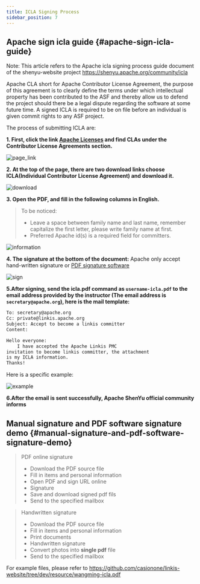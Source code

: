 ```yaml
---
title: ICLA Signing Process
sidebar_position: 7
---
```


## Apache sign icla guide {#apache-sign-icla-guide}
Note: This article refers to the Apache icla signing process guide document of the shenyu-website project https://shenyu.apache.org/community/icla

Apache CLA short for Apache Contributor License Agreement, the purpose of this agreement is to clearly define the terms under which intellectual property has been contributed to the ASF and thereby allow us to defend the project should there be a legal dispute regarding the software at some future time.
A signed ICLA is required to be on file before an individual is given commit rights to any ASF project.

The process of submitting ICLA are:

**1. First, click the link [Apache Licenses](https://www.apache.org/licenses/#clas) and find CLAs under the Contributor License Agreements section.**

![page_link](https://user-images.githubusercontent.com/29391030/153529738-96f3f75a-41e5-4947-b290-c4ea29b101f1.png)

**2. At the top of the page, there are two download links choose ICLA(Individual Contributor License Agreement) and download it.**

![download](https://user-images.githubusercontent.com/29391030/153529788-a874aab9-786b-4131-a388-c0b5e31bdb8a.png)

**3. Open the PDF, and fill in the following columns in English.**

> To be noticed:
> - Leave a space between family name and last name, remember capitalize the first letter, please write family name at first.
> - Preferred Apache id(s) is a required field for committers.

![information](https://user-images.githubusercontent.com/7869972/172194397-deca4649-32c1-4584-8525-2a387ca80ac6.png)

**4. The signature at the bottom of the document:**
Apache only accept hand-written signature or [PDF signature software](https://smallpdf.com/cn/sign-pdf)

![sign](https://user-images.githubusercontent.com/29391030/153529853-e6869cd4-7193-4403-8ebe-3d5b65e1d310.png)

**5.After signing, send the icla.pdf command as `username-icla.pdf` to the email address provided by the instructor (The email address is `secretary@apache.org`), here is the mail template:**

```html
To: secretary@apache.org
Cc: private@linkis.apache.org
Subject: Accept to become a linkis committer
Content:

Hello everyone:
    I have accepted the Apache Linkis PMC 
invitation to become linkis committer, the attachment 
is my ICLA information.
Thanks!
```

Here is a specific example:

![example](../static/img/community/email-example.png)

**6.After the email is sent successfully, Apache ShenYu official community informs**

## Manual signature and PDF software signature demo {#manual-signature-and-pdf-software-signature-demo}

> PDF online signature
> - Download the PDF source file
> - Fill in items and personal information
> - Open PDF and sign URL online
> - Signature
> - Save and download signed pdf fils
> - Send to the specified mailbox

> Handwritten signature
> - Download the PDF source file
> - Fill in items and personal information
> - Print documents
> - Handwritten signature
> - Convert photos into **single pdf** file
> - Send to the specified mailbox

For example files, please refer to https://github.com/casionone/linkis-website/tree/dev/resource/wangming-icla.pdf